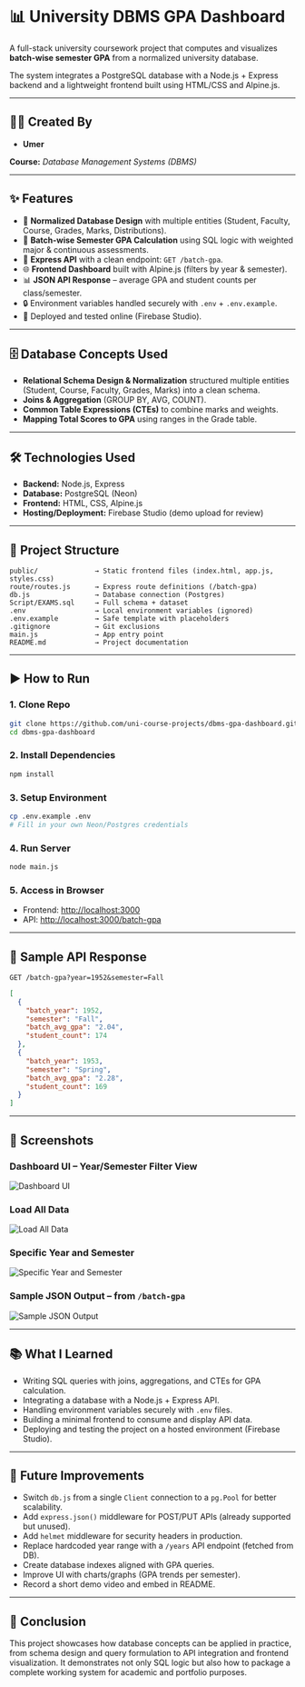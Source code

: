 # 📊 University DBMS GPA Dashboard  

A full-stack university coursework project that computes and visualizes **batch-wise semester GPA** from a normalized university database.  

The system integrates a PostgreSQL database with a Node.js + Express backend and a lightweight frontend built using HTML/CSS and Alpine.js.  

---

## 👨‍💻 Created By  
- **Umer**  

**Course:** *Database Management Systems (DBMS)*  

---

## ✨ Features  
- 📂 **Normalized Database Design** with multiple entities (Student, Faculty, Course, Grades, Marks, Distributions).  
- 🧮 **Batch-wise Semester GPA Calculation** using SQL logic with weighted major & continuous assessments.  
- 🔗 **Express API** with a clean endpoint: `GET /batch-gpa`.  
- 🌐 **Frontend Dashboard** built with Alpine.js (filters by year & semester).  
- 📊 **JSON API Response** – average GPA and student counts per class/semester.  
- 🔒 Environment variables handled securely with `.env` + `.env.example`.  
- 🚀 Deployed and tested online (Firebase Studio).  

---

## 🗄️ Database Concepts Used  
- **Relational Schema Design & Normalization** structured multiple entities (Student, Course, Faculty, Grades, Marks) into a clean schema.  
- **Joins & Aggregation** (GROUP BY, AVG, COUNT).  
- **Common Table Expressions (CTEs)** to combine marks and weights.  
- **Mapping Total Scores to GPA** using ranges in the Grade table.  

---

## 🛠️ Technologies Used  
- **Backend:** Node.js, Express  
- **Database:** PostgreSQL (Neon)  
- **Frontend:** HTML, CSS, Alpine.js  
- **Hosting/Deployment:** Firebase Studio (demo upload for review)  

---

## 📂 Project Structure  

```plaintext
public/              → Static frontend files (index.html, app.js, styles.css)
route/routes.js      → Express route definitions (/batch-gpa)
db.js                → Database connection (Postgres)
Script/EXAMS.sql     → Full schema + dataset
.env                 → Local environment variables (ignored)
.env.example         → Safe template with placeholders
.gitignore           → Git exclusions
main.js              → App entry point
README.md            → Project documentation
```

---

## ▶️ How to Run  

### 1. Clone Repo  
```bash
git clone https://github.com/uni-course-projects/dbms-gpa-dashboard.git
cd dbms-gpa-dashboard
```

### 2. Install Dependencies  
```bash
npm install
```

### 3. Setup Environment  
```bash
cp .env.example .env
# Fill in your own Neon/Postgres credentials
```

### 4. Run Server  
```bash
node main.js
```

### 5. Access in Browser  
- Frontend: [http://localhost:3000](http://localhost:3000)  
- API: [http://localhost:3000/batch-gpa](http://localhost:3000/batch-gpa)  

---

## 📡 Sample API Response  

`GET /batch-gpa?year=1952&semester=Fall`  

```json
[
  {
    "batch_year": 1952,
    "semester": "Fall",
    "batch_avg_gpa": "2.04",
    "student_count": 174
  },
  {
    "batch_year": 1953,
    "semester": "Spring",
    "batch_avg_gpa": "2.28",
    "student_count": 169
  }
]
```

---

## 📸 Screenshots  

### Dashboard UI – Year/Semester Filter View  
![Dashboard UI](screenshots/dashboard.png)  

### Load All Data  
![Load All Data](screenshots/load-all-data.png)  

### Specific Year and Semester  
![Specific Year and Semester](screenshots/specific-year-semester.png)  

### Sample JSON Output – from `/batch-gpa`  
![Sample JSON Output](screenshots/json.png)  


---

## 📚 What I Learned  
- Writing SQL queries with joins, aggregations, and CTEs for GPA calculation.  
- Integrating a database with a Node.js + Express API.  
- Handling environment variables securely with `.env` files.  
- Building a minimal frontend to consume and display API data.  
- Deploying and testing the project on a hosted environment (Firebase Studio).  

---

## 🔮 Future Improvements  
- Switch `db.js` from a single `Client` connection to a `pg.Pool` for better scalability.  
- Add `express.json()` middleware for POST/PUT APIs (already supported but unused).  
- Add `helmet` middleware for security headers in production.  
- Replace hardcoded year range with a `/years` API endpoint (fetched from DB).  
- Create database indexes aligned with GPA queries.  
- Improve UI with charts/graphs (GPA trends per semester).  
- Record a short demo video and embed in README.  

---

## 🏁 Conclusion  
This project showcases how database concepts can be applied in practice, from schema design and query formulation to API integration and frontend visualization. It demonstrates not only SQL logic but also how to package a complete working system for academic and portfolio purposes.  
